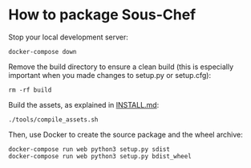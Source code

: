 # How to package Sous-Chef

Stop your local development server:

```
docker-compose down
```

Remove the build directory to ensure a clean build (this is especially important when you made changes to setup.py or setup.cfg):

```
rm -rf build
```

Build the assets, as explained in [INSTALL.md](INSTALL.md):

```
./tools/compile_assets.sh
```

Then, use Docker to create the source package and the wheel archive:

```
docker-compose run web python3 setup.py sdist
docker-compose run web python3 setup.py bdist_wheel
```
